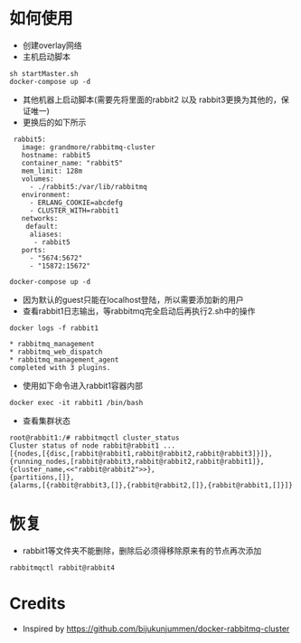 # 如何使用

* 创建overlay网络
* 主机启动脚本

```
sh startMaster.sh
docker-compose up -d
```

* 其他机器上启动脚本(需要先将里面的rabbit2 以及 rabbit3更换为其他的，保证唯一)
* 更换后的如下所示

```
 rabbit5:
   image: grandmore/rabbitmq-cluster
   hostname: rabbit5
   container_name: "rabbit5"
   mem_limit: 128m
   volumes:
     - ./rabbit5:/var/lib/rabbitmq
   environment:
     - ERLANG_COOKIE=abcdefg
     - CLUSTER_WITH=rabbit1
   networks:
    default:
     aliases:
      - rabbit5
   ports:
     - "5674:5672"
     - "15872:15672"
```

```
docker-compose up -d
```


* 因为默认的guest只能在localhost登陆，所以需要添加新的用户
* 查看rabbit1日志输出，等rabbitmq完全启动后再执行2.sh中的操作

```
docker logs -f rabbit1 

* rabbitmq_management
* rabbitmq_web_dispatch
* rabbitmq_management_agent
completed with 3 plugins.
```

* 使用如下命令进入rabbit1容器内部

```
docker exec -it rabbit1 /bin/bash
```

* 查看集群状态

```
root@rabbit1:/# rabbitmqctl cluster_status
Cluster status of node rabbit@rabbit1 ...
[{nodes,[{disc,[rabbit@rabbit1,rabbit@rabbit2,rabbit@rabbit3]}]},
{running_nodes,[rabbit@rabbit3,rabbit@rabbit2,rabbit@rabbit1]},
{cluster_name,<<"rabbit@rabbit2">>},
{partitions,[]},
{alarms,[{rabbit@rabbit3,[]},{rabbit@rabbit2,[]},{rabbit@rabbit1,[]}]}
```

# 恢复
* rabbit1等文件夹不能删除，删除后必须得移除原来有的节点再次添加

```
rabbitmqctl rabbit@rabbit4
```



# Credits

* Inspired by https://github.com/bijukunjummen/docker-rabbitmq-cluster
